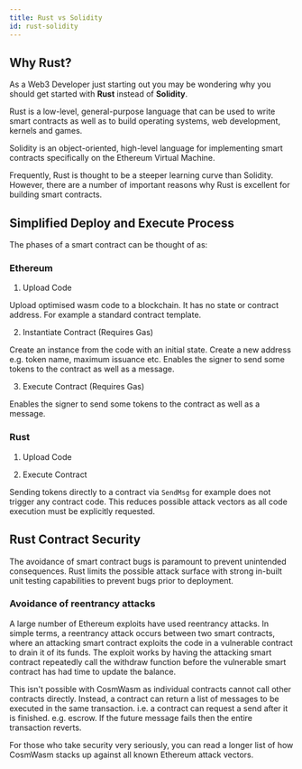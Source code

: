```yaml
---
title: Rust vs Solidity
id: rust-solidity
---
```


## Why Rust? 
As a Web3 Developer just starting out you may be wondering why you should get started with **Rust** instead of **Solidity**. 

Rust is a low-level, general-purpose language that can be used to write smart contracts as well as to build operating systems, web development, kernels and games. 

Solidity is an object-oriented, high-level language for implementing smart contracts specifically on the Ethereum Virtual Machine. 

Frequently, Rust is thought to be a steeper learning curve than Solidity. However, there are a number of important reasons why Rust is excellent for building smart contracts.

## Simplified Deploy and Execute Process

The phases of a smart contract can be thought of as:

### Ethereum

1. Upload Code 

Upload optimised wasm code to a blockchain. It has no state or contract address. For example a standard contract template. 

2. Instantiate Contract (Requires Gas)

Create an instance from the code with an initial state. Create a new address e.g. token name, maximum issuance etc. 
Enables the signer to send some tokens to the contract as well as a message. 

3. Execute Contract (Requires Gas)

Enables the signer to send some tokens to the contract as well as a message.

### Rust

1. Upload Code

2. Execute Contract
   
Sending tokens directly to a contract via `SendMsg` for example does not trigger any contract code. This reduces possible attack vectors as all code execution must be explicitly requested.

## Rust Contract Security

The avoidance of smart contract bugs is paramount to prevent unintended consequences. Rust limits the possible attack surface with strong in-built unit testing capabilities to prevent bugs prior to deployment.

### Avoidance of reentrancy attacks

A large number of Ethereum exploits have used reentrancy attacks. In simple terms, a reentrancy attack occurs between two smart contracts, where an attacking smart contract exploits the code in a vulnerable contract to drain it of its funds. The exploit works by having the attacking smart contract repeatedly call the withdraw function before the vulnerable smart contract has had time to update the balance. 

This isn't possible with CosmWasm as individual contracts cannot call other contracts directly. Instead, a contract can return a list of messages to be executed in the same transaction. i.e. a contract can request a send after it is finished. e.g. escrow. If the future message fails then the entire transaction reverts. 

For those who take security very seriously, you can read a longer list of how CosmWasm stacks up against all known Ethereum attack vectors.